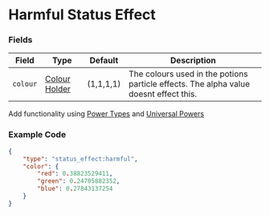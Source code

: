 # Harmful Status Effect

### Fields

   Field   | Type | Default | Description
-----------|------|---------|-------------
`colour` | [Colour Holder](../data_types/colour.md) | (1,1,1,1) | The colours used in the potions particle effects. The alpha value doesnt effect this.

Add functionality using [Power Types](https://origins.readthedocs.io/en/latest/types/power_types/) and [Universal Powers](../universal_powers.md)

### Example Code

```json
{
	"type": "status_effect:harmful",
	"color": {
		"red": 0.38823529411,
		"green": 0.24705882352,
		"blue": 0.27843137254
	}
}
```
